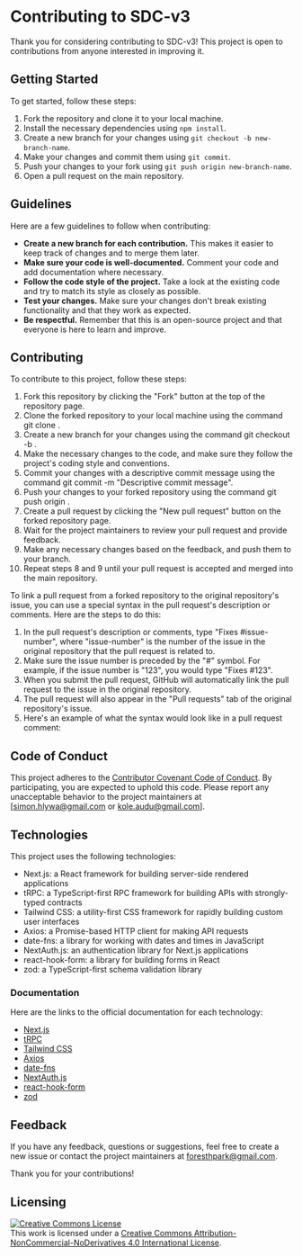 # Contributing to SDC-v3

Thank you for considering contributing to SDC-v3! This project is open to contributions from anyone interested in improving it.

## Getting Started

To get started, follow these steps:

1. Fork the repository and clone it to your local machine.
2. Install the necessary dependencies using `npm install`.
3. Create a new branch for your changes using `git checkout -b new-branch-name`.
4. Make your changes and commit them using `git commit`.
5. Push your changes to your fork using `git push origin new-branch-name`.
6. Open a pull request on the main repository.

## Guidelines

Here are a few guidelines to follow when contributing:

- **Create a new branch for each contribution.** This makes it easier to keep track of changes and to merge them later.
- **Make sure your code is well-documented.** Comment your code and add documentation where necessary.
- **Follow the code style of the project.** Take a look at the existing code and try to match its style as closely as possible.
- **Test your changes.** Make sure your changes don't break existing functionality and that they work as expected.
- **Be respectful.** Remember that this is an open-source project and that everyone is here to learn and improve.

## Contributing

To contribute to this project, follow these steps:

1. Fork this repository by clicking the "Fork" button at the top of the repository page.
2. Clone the forked repository to your local machine using the command git clone <forked-repo-url>.
3. Create a new branch for your changes using the command git checkout -b <new-branch-name>.
4. Make the necessary changes to the code, and make sure they follow the project's coding style and conventions.
5. Commit your changes with a descriptive commit message using the command git commit -m "Descriptive commit message".
6. Push your changes to your forked repository using the command git push origin <new-branch-name>.
7. Create a pull request by clicking the "New pull request" button on the forked repository page.
8. Wait for the project maintainers to review your pull request and provide feedback.
9. Make any necessary changes based on the feedback, and push them to your branch.
10. Repeat steps 8 and 9 until your pull request is accepted and merged into the main repository.

To link a pull request from a forked repository to the original repository's issue, you can use a special syntax in the pull request's description or comments. Here are the steps to do this:

1. In the pull request's description or comments, type "Fixes #issue-number", where "issue-number" is the number of the issue in the original repository that the pull request is related to.
2. Make sure the issue number is preceded by the "#" symbol. For example, if the issue number is "123", you would type "Fixes #123".
3. When you submit the pull request, GitHub will automatically link the pull request to the issue in the original repository.
4. The pull request will also appear in the "Pull requests" tab of the original repository's issue.
5. Here's an example of what the syntax would look like in a pull request comment:

## Code of Conduct

This project adheres to the [Contributor Covenant Code of Conduct](https://www.contributor-covenant.org/version/2/0/code_of_conduct/). By participating, you are expected to uphold this code. Please report any unacceptable behavior to the project maintainers at [simon.hlywa@gmail.com or kole.audu@gmail.com].

## Technologies

This project uses the following technologies:

- Next.js: a React framework for building server-side rendered applications
- tRPC: a TypeScript-first RPC framework for building APIs with strongly-typed contracts
- Tailwind CSS: a utility-first CSS framework for rapidly building custom user interfaces
- Axios: a Promise-based HTTP client for making API requests
- date-fns: a library for working with dates and times in JavaScript
- NextAuth.js: an authentication library for Next.js applications
- react-hook-form: a library for building forms in React
- zod: a TypeScript-first schema validation library

### Documentation

Here are the links to the official documentation for each technology:

- [Next.js](https://nextjs.org/docs/getting-started)
- [tRPC](https://trpc.io/docs)
- [Tailwind CSS](https://tailwindcss.com/docs)
- [Axios](https://axios-http.com/docs/intro)
- [date-fns](https://date-fns.org/docs/)
- [NextAuth.js](https://next-auth.js.org/getting-started/introduction)
- [react-hook-form](https://react-hook-form.com/get-started/)
- [zod](https://zod.dev/)

## Feedback

If you have any feedback, questions or suggestions, feel free to create a new issue or contact the project maintainers at [foresthpark@gmail.com](mailto:foresthpark@gmail.com).

Thank you for your contributions!


## Licensing
<a rel="license" href="http://creativecommons.org/licenses/by-nc-nd/4.0/"><img alt="Creative Commons License" style="border-width:0" src="https://i.creativecommons.org/l/by-nc-nd/4.0/88x31.png" /></a><br />This work is licensed under a <a rel="license" href="http://creativecommons.org/licenses/by-nc-nd/4.0/">Creative Commons Attribution-NonCommercial-NoDerivatives 4.0 International License</a>.

